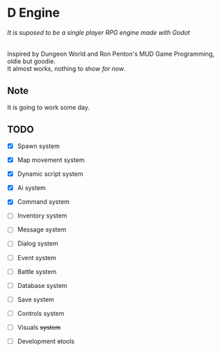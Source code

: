 # D Engine  
###### It is suposed to be a single player RPG engine made with Godot  
Inspired by Dungeon World and Ron Penton's MUD Game Programming, oldie but goodie.  
It almost works, nothing to show *for now*.  


## Note  
It is going to work some day.  


## TODO  
- [x] Spawn system  
- [x] Map movement system  
- [x] Dynamic script system  
- [x] Ai system  
- [x] Command system  
- [ ] Inventory system  
- [ ] Message system  
- [ ] Dialog system
- [ ] Event system  
- [ ] Battle system
- [ ] Database system  
- [ ] Save system  
- [ ] Controls system
- [ ] Visuals ~~system~~  
- [ ] Development ~~s~~tools  

